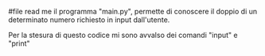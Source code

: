 #file read me
il programma "main.py", permette di conoscere il doppio di un determinato numero richiesto in input dall'utente.

Per la stesura di questo codice mi sono avvalso dei comandi "input" e "print"
